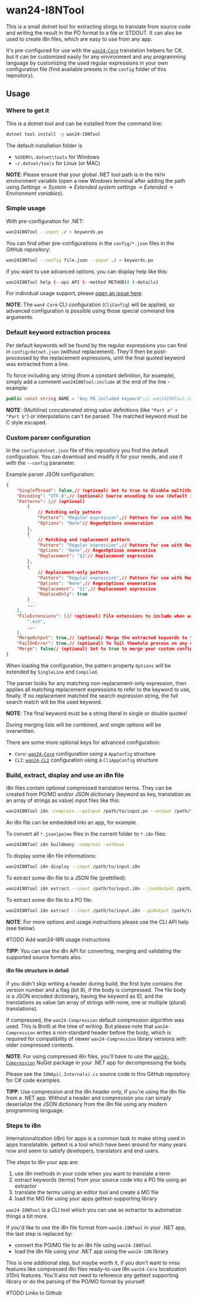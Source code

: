# wan24-I8NTool

This is a small dotnet tool for extracting stings to translate from source 
code and writing the result in the PO format to a file or STDOUT. It can also 
be used to create i8n files, which are easy to use from any app.

It's pre-configured for use with the 
[`wan24-Core`](https://github.com/WAN-Solutions/wan24-Core) translation 
helpers for C#, but it can be customized easily for any environment and any 
programming language by customizing the used regular expressions in your own 
configuration file (find available presets in the `config` folder of this 
repository).

## Usage

### Where to get it

This is a dotnet tool and can be installed from the command line:

```bash
dotnet tool install -g wan24-I8NTool
```

The default installation folder is 

- `%USER%\.dotnet\tools` for Windows
- `~/.dotnet/tools` for Linux (or MAC)

**NOTE**: Please ensure that your global .NET tool path is in the `PATH` 
environment variable (open a new Windows terminal after adding the path using 
_Settings_ -> _System_ -> _Extended system settings_ -> _Extended_ -> 
_Environment variables_).

### Simple usage

With pre-configuration for .NET:

```bash
wan24I8NTool --input ./ > keywords.po
```

You can find other pre-configurations in the `config/*.json` files in the 
GitHub repository:

```bash
wan24I8NTool --config file.json --input ./ > keywords.po
```

If you want to use advanced options, you can display help like this:

```bash
wan24I8NTool help (--api API (--method METHOD)) (-details)
```

For individual usage support, please 
[open an issue here](https://github.com/nd1012/wan24-I8NTool/issues).

**NOTE**: The `wan4-Core` CLI configuration (`CliConfig`) will be applied, so 
advanced configuration is possible using those special command line arguments.

### Default keyword extraction process

Per default keywords will be found by the regular expressions you can find in 
`config/dotnet.json` (without replacement). They'll then be post-processed by 
the replacement expressions, until the final quoted keyword was extracted from 
a line.

To force including any string (from a constant definition, for example), 
simply add a comment `wan24I8NTool:include` at the end of the line - example:

```cs
public const string NAME = "Any PO included keyword";// wan24I8NTool:include
```

**NOTE**: (Multiline) concatenated string value definitions (like 
`"Part a" + "Part b"`) or interpolations can't be parsed. The matched keyword 
must be C style escaped.

### Custom parser configuration

In the `config/dotnet.json` file of this repository you find the default 
configuration. You can download and modify it for your needs, and use it with 
the `--config` parameter.

Example parser JSON configuration:

```json
{
	"SingleThread": false,// (optional) Set to true to disable multithreading (may be overridden by -singleThread)
	"Encoding": "UTF-8",// (optional) Source encoding to use (default is UTF-8; may be overridden by --encoding)
	"Patterns": [// (optional)
		{
			// Matching only pattern
			"Pattern": "Regular expression",// Pattern for use with RegEx
			"Options": "None"// RegexOptions enumeration
		},
		{
			// Matching and replacement pattern
			"Pattern": "Regular expression",// Pattern for use with RegEx
			"Options": "None",// RegexOptions enumeration
			"Replacement": "$1"// Replacement expression
		},
		{
			// Replacement-only pattern
			"Pattern": "Regular expression",// Pattern for use with RegEx
			"Options": "None",// RegexOptions enumeration
			"Replacement": "$1",// Replacement expression
			"ReplaceOnly": true
		}
		...
	],
	"FileExtensions": [// (optional) File extensions to include when walking through a folder tree (may be overridden by --ext)
		".ext",
		...
	],
	"MergeOutput": true,// (optional) Merge the extracted keywords to the existing output PO file
	"FailOnError": true,// (optional) To fail thewhole process on any error
	"Merge": false// (optional) Set to true to merge your custom configuration with the default configuration
}
```

When loading the configuration, the pattern property `Options` will be 
extended by `SingleLine` and `Compiled`.

The parser looks for any matching non-replacement-only expression, then 
applies all matching replacement expressions to refer to the keyword to use, 
finally. If no replacement matched the search expression string, the full 
search match will be the used keyword.

**NOTE**: The final keyword must be a string literal in single or double 
quotes!

During merging lists will be combined, and single options will be overwritten.

There are some more optional keys for advanced configuration:

- `Core`: [`wan24-Core`](https://github.com/WAN-Solutions/wan24-Core) 
configuration using a `AppConfig` structure
- `CLI`: [`wan24-CLI`](https://github.com/nd1012/wan24-CLI) configuration 
using a `CliAppConfig` structure

### Build, extract, display and use an i8n file

i8n files contain optional compressed translation terms. They can be created 
from PO/MO and/or JSON dictionary (keyword as key, translation as an array of 
strings as value) input files like this:

```bash
wan24I8NTool i8n -compress --poInput /path/to/input.po --output /path/to/output.i8n
```

An i8n file can be embedded into an app, for example.

To convert all `*.json|po|mo` files in the current folder to `*.i8n` files:

```bash
wan24I8NTool i8n buildmany -compress -verbose
```

To display some i8n file informations:

```bash
wan24I8NTool i8n display --input /path/to/input.i8n
```

To extract some i8n file to a JSON file (prettified):

```bash
wan24I8NTool i8n extract --input /path/to/input.i8n --jsonOutput /path/to/output.json
```

To extract some i8n file to a PO file:

```bash
wan24I8NTool i8n extract --input /path/to/input.i8n --poOutput /path/to/output.po
```

**NOTE**: For more options and usage instructions please use the CLI API help 
(see below).

#TODO Add wan24-I8N usage instructions

**TIPP**: You can use the i8n API for converting, merging and validating the 
supported source formats also.

#### i8n file structure in detail

If you didn't skip writing a header during build, the first byte contains the 
version number and a flag (bit 8), if the body is compressed. The file body is 
a JSON encoded dictionary, having the keyword as ID, and the translations as 
value (an array of strings with none, one or multiple (plural) translations).

If compressed, the `wan24-Compression` default compression algorithm was used. 
This is Brotli at the time of writing. But please note that 
`wan24-Compression` writes a non-standard header before the body, which is 
required for compatibility of newer `wan24-Compression` library versions with 
older compressed contents.

**NOTE**: For using compressed i8n files, you'll have to use the 
[`wan24-Compression`](https://www.nuget.org/packages/wan24-Compression) NuGet 
package in your .NET app for decompressing the body.

Please see the `I8NApi(.Internals).cs` source code in this GitHub repository 
for C# code examples.

**TIPP**: Use compression and the i8n header only, if you're using the i8n 
file from a .NET app. Without a header and compression you can simply 
deserialize the JSON dictionary from the i8n file using any modern programming 
language.

### Steps to i8n

Internationalization (i8n) for apps is a common task to make string used in 
apps translatable. gettext is a tool which have been around for many years now 
and seem to satisfy developers, translators and end users.

The steps to i8n your app are:

1. use i8n methods in your code when you want to translate a term
1. extract keywords (terms) from your source code into a PO file using an 
extractor
1. translate the terms using an editor tool and create a MO file
1. load the MO file using your apps gettext-supporting library

`wan24-I8NTool` is a CLI tool which you can use as extractor to 
automatize things a bit more.

If you'd like to use the i8n file format from `wan24-I8NTool` in your 
.NET app, the last step is replaced by:

- convert the PO/MO file to an i8n file using `wan24-I8NTool`
- load the i8n file using your .NET app using the `wan24-I8N` library

This is one additional step, but maybe worth it, if you don't want to miss 
features like compressed i8n files ready-to-use i8n `wan24-Core` localization 
(l10n) features. You'll also not need to reference any gettext supporting 
library or do the parsing of the PO/MO format by yourself.

#TODO Links to Github
